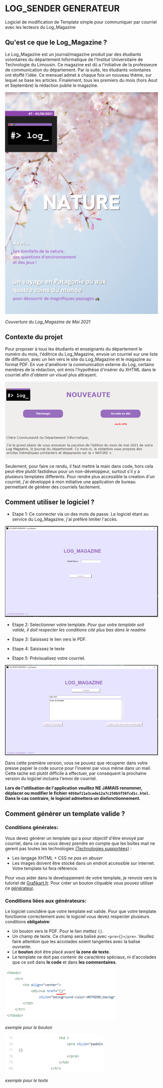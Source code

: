 # LOG_SENDER GENERATEUR
Logiciel de modification de Template simple pour communiquer par courriel avec les lecteurs du Log_Magazine

## Qu'est ce que le Log_Magazine ?

Le Log_Magazine est un journal/magazine produit par des étudiants volontaires du département Informatique de l'Institut Universitaire de Technologie du Limousin. Ce magazine est dû a l'initiative de la professeure de communication du département. Par la suite, les étudiants volontaires ont étoffé l'idée. Ce mensuel admet à chaque fois un nouveau thème, sur lequel se base les articles. Finalement, tous les premiers du mois (hors Aout et Septembre) la rédaction publie le magazine.

![Couverture du Log_Magazine de Mai 2021](https://github.com/Jeremod-Dev/Log_magazineSender/blob/main/image/Couverture.PNG)

*Couverture du Log_Magazine de Mai 2021* 

## Contexte du projet

Pour proposer à tous les étudiants et enseignants du département le numéro du mois, l'éditrice du Log_Magazine, envoie un courriel sur une liste de diffusion, avec un lien vers le site du Log_Magazine et le magazine au format PDF. En vue d'améliorer la communication externe du Log, certains membres de la rédaction, ont émis l'hypothèse d'insérer du XHTML dans le courriel afin d'obtenir un visuel plus attrayant.

![Tempalte exemple de courriel de communication](https://github.com/Jeremod-Dev/Log_magazineSender/blob/main/image/Template.PNG)

Seulement, pour faire ce rendu, il faut mettre la main dans code, hors cela peut-être plutôt fastidieux pour un non-développeur, surtout s'il y a plusieurs templates differents. Pour rendre plus accessible la creation d'un courriel, j'ai développé à mon initiative une application de bureau permettant de générer des courriels facilement.

## Comment utiliser le logiciel ?

- Etape 1: Ce connecter via un des mots de passe. Le logiciel étant au service du Log_Magazine, j'ai préféré limiter l'accès.

![Page d'accueil du logiciel](https://github.com/Jeremod-Dev/Log_magazineSender/blob/main/image/HomePage.PNG)

- Etape 2: Selectionner votre template. *Pour que votre template soit valide, il doit respecter les conditions cité plus bas dans le readme*

- Etape 3: Saisissez le lien vers le PDF.

- Etape 4: Saisissez le texte 

- Etape 5: Prévisualisez votre courriel.

![Page de création de courriel du logiciel](https://github.com/Jeremod-Dev/Log_magazineSender/blob/main/image/CreationPage.PNG)

Dans cette première version, vous ne pouvez que récuperer dans votre presse papier le code source pour l'insérer par vous même dans un mail. Cette tache est plutôt difficile à effectuer, par conséquent la prochaine version du logiciel incluera l'envoi de courriel.

**Lors de l'utilisation de l'application veuillez NE JAMAIS renommer, déplacer ou modifier le fichier `4050af11e3cede12a7c250b5f50fcd1c.html`. Dans le cas contraire, le logiciel admettera un disfonctionnement.**

## Comment générer un template valide ?

### Conditions générales:

Vous devez générer un template qui a pour objectif d'être envoyé par courriel, dans ce cas vous devez prendre en compte que les boites mail ne gerent pas toutes les technologies [(Technologies supportées)](https://www.campaignmonitor.com/css/) :

- Les langage XHTML + CSS  *ne pas en abuser*
- Les images doivent être stocké dans un endroit accessible sur internet. Votre template lui fera référence.

Pour vous aider dans le developpement de votre template, je renvois vers le tutoriel de [Grafikart.fr](https://www.youtube.com/watch?v=xeNjM3miO7k). Pour créer un bouton cliquable vous pouvez utiliser ce [générateur](https://buttons.cm/).

### Conditions liées aux générateurs:

Le logiciel concidère que votre template est valide. Pour que votre template fonctionne correctement avec le logiciel vous devez respecter plusieurs conditions **obligatoire**:

- Un bouton vers le PDF. Pour le lien mettez `{}`.
- Un champ de texte. Ce champ sera balisé avec `<pre>{}</pre>`. Veuillez faire attention que les accolades soient tangentes avec la balise ouvrante.
- Le **bouton** doit être placé avant **la zone de texte**.
- Le template ne doit pas contenir de caractères spéciaux, ni d'accolades que ce soit dans **le code** et dans **les commentaires**.

![Exemple bouton](https://github.com/Jeremod-Dev/Log_magazineSender/blob/main/image/img1.PNG)

*exemple pour le bouton*

![Exemple bouton](https://github.com/Jeremod-Dev/Log_magazineSender/blob/main/image/img2.PNG)

*exemple pour le texte*